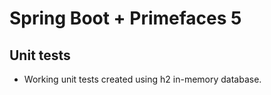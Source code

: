 # Spring Boot + Primefaces 5

## Unit tests
- Working unit tests created using h2 in-memory database.